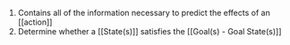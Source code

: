 1. Contains all of the information necessary to predict the effects of an [[action]]
2. Determine whether a [[State(s)]] satisfies the [[Goal(s) - Goal State(s)]]